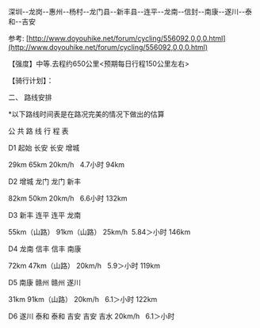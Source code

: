 深圳--龙岗--惠州--杨村--龙门县--新丰县--连平--龙南--信封--南康--遂川--泰和--吉安

参考: [http://www.doyouhike.net/forum/cycling/556092,0,0,0.html](http://www.doyouhike.net/forum/cycling/556092,0,0,0.html)

【强度】中等.去程约650公里&lt;预期每日行程150公里左右&gt;

【骑行计划】：

  


  


二、 路线安排

  


\*以下路线时间表是在路况完美的情况下做出的估算

  


公 共 路 线 行 程 表

  


D1 起始 长安 长安 增城

  


29km 65km 20km/h   4.7小时 94km

  


D2 增城 龙门 龙门 新丰

  


82km 50km 20km/h   6.6小时 132km

  


D3 新丰 连平 连平 龙南

  


55km（山路） 91km（山路） 25km/h  5.84＞小时 146km

  


D4 龙南 信丰 信丰 南康

  


72km 47km（山路） 20km/h   5.9＞小时 119km

  


D5 南康 赣州 赣州 遂川

  


31km 91km（山路） 20km/h   6.1＞小时 122km

  


D6 遂川 泰和 泰和 吉安 吉安 吉水 20km/h   6.1＞小时

